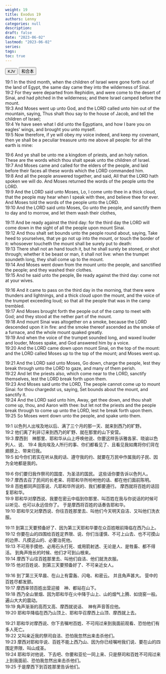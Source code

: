 ```yaml
---
weight: 19
title: Exodus 19
authors: Lenny
categories: null
description: 
draft: false
date: "2023-06-02"
lastmod: "2023-06-02"
series: 
tags: 
toc: true
---
```


<!--more-->

<!-- Tab links -->
<div class="tab">
  <button class="tablinks active" onclick="tablabel(event, 'english')">KJV</button>
  <button class="tablinks" onclick="tablabel(event, 'chinese')">和合本</button>
  
</div>

<!-- Tab content -->
<div id="english" class="tabcontent" style="display:block">

19:1 In the third month, when the children of Israel were gone forth out of the land of Egypt, the same day came they into the wilderness of Sinai.  
19:2 For they were departed from Rephidim, and were come to the desert of Sinai, and had pitched in the wilderness; and there Israel camped before the mount.  
19:3 And Moses went up unto God, and the LORD called unto him out of the mountain, saying, Thus shalt thou say to the house of Jacob, and tell the children of Israel;  
19:4 Ye have seen what I did unto the Egyptians, and how I bare you on eagles' wings, and brought you unto myself.  
19:5 Now therefore, if ye will obey my voice indeed, and keep my covenant, then ye shall be a peculiar treasure unto me above all people: for all the earth is mine:  

19:6 And ye shall be unto me a kingdom of priests, and an holy nation. These are the words which thou shalt speak unto the children of Israel.  
19:7 And Moses came and called for the elders of the people, and laid before their faces all these words which the LORD commanded him.  
19:8 And all the people answered together, and said, All that the LORD hath spoken we will do. And Moses returned the words of the people unto the LORD.  
19:9 And the LORD said unto Moses, Lo, I come unto thee in a thick cloud, that the people may hear when I speak with thee, and believe thee for ever. And Moses told the words of the people unto the LORD.  
19:10 And the LORD said unto Moses, Go unto the people, and sanctify them to day and to morrow, and let them wash their clothes,  

19:11 And be ready against the third day: for the third day the LORD will come down in the sight of all the people upon mount Sinai.  
19:12 And thou shalt set bounds unto the people round about, saying, Take heed to yourselves, that ye go not up into the mount, or touch the border of it: whosoever toucheth the mount shall be surely put to death:  
19:13 There shall not an hand touch it, but he shall surely be stoned, or shot through; whether it be beast or man, it shall not live: when the trumpet soundeth long, they shall come up to the mount.  
19:14 And Moses went down from the mount unto the people, and sanctified the people; and they washed their clothes.  
19:15 And he said unto the people, Be ready against the third day: come not at your wives.  

19:16 And it came to pass on the third day in the morning, that there were thunders and lightnings, and a thick cloud upon the mount, and the voice of the trumpet exceeding loud; so that all the people that was in the camp trembled.  
19:17 And Moses brought forth the people out of the camp to meet with God; and they stood at the nether part of the mount.  
19:18 And mount Sinai was altogether on a smoke, because the LORD descended upon it in fire: and the smoke thereof ascended as the smoke of a furnace, and the whole mount quaked greatly.  
19:19 And when the voice of the trumpet sounded long, and waxed louder and louder, Moses spake, and God answered him by a voice.  
19:20 And the LORD came down upon mount Sinai, on the top of the mount: and the LORD called Moses up to the top of the mount; and Moses went up.  

19:21 And the LORD said unto Moses, Go down, charge the people, lest they break through unto the LORD to gaze, and many of them perish.  
19:22 And let the priests also, which come near to the LORD, sanctify themselves, lest the LORD break forth upon them.  
19:23 And Moses said unto the LORD, The people cannot come up to mount Sinai: for thou chargedst us, saying, Set bounds about the mount, and sanctify it.  
19:24 And the LORD said unto him, Away, get thee down, and thou shalt come up, thou, and Aaron with thee: but let not the priests and the people break through to come up unto the LORD, lest he break forth upon them.  
19:25 So Moses went down unto the people, and spake unto them.  
</div>


<div id="chinese" class="tabcontent">

19:1 以色列人出埃及地以后、满了三个月的那一天、就来到西乃的旷野。  
19:2 他们离了利非订来到西乃的旷野、就在那里的山下安营。  
19:3 摩西到　神那里、耶和华从山上呼唤他说、你要这样告诉雅各家、晓谕以色列人、说、
19:4 我向埃及人所行的事、你们都看见了、且看见我如鹰将你们背在翅膀上、带来归我。  
19:5 如今你们若实在听从我的话、遵守我的约、就要在万民中作属我的子民、因为全地都是我的。  

19:6 你们要归我作祭司的国度、为圣洁的国民。  这些话你要告诉以色列人。  
19:7 摩西去召了民间的长老来、将耶和华所吩咐他的话、都在他们面前陈明。  
19:8 百姓都同声回答说、凡耶和华所说的、我们都要遵行。  摩西就将百姓的话回复耶和华。  
19:9 耶和华对摩西说、我要在密云中临到你那里、叫百姓在我与你说话的时候可以听见、也可以永远信你了。  于是摩西将百姓的话奏告耶和华。  
19:10 耶和华又对摩西说、你往百姓那里去、叫他们今天明天自洁、又叫他们洗衣服。  

19:11 到第三天要预备好了、因为第三天耶和华要在众百姓眼前降临在西乃山上。  
19:12 你要在山的四围给百姓定界限、说、你们当谨慎、不可上山去、也不可摸山的边界、凡摸这山的、必要治死他。  
19:13 不可用手摸他、必用石头打死、或用箭射透、无论是人、是牲畜、都不得活。  到角声拖长的时候、他们才可到山根来。  
19:14 摩西下山往百姓那里去、叫他们自洁、他们就洗衣服。  
19:15 他对百姓说、到第三天要预备好了、不可亲近女人。  

19:16 到了第三天早晨、在山上有雷轰、闪电、和密云。  并且角声甚大。  营中的百姓尽都发颤。  
19:17 摩西率领百姓出营迎接　神、都站在山下。  
19:18 西乃全山冒烟、因为耶和华在火中降于山上、山的烟气上腾、如烧窑一般。  遍山大大的震动。  
19:19 角声渐渐的高而又高、摩西就说话、　神有声音答应他。  
19:20 耶和华降临在西乃山顶上、耶和华召摩西上山顶、摩西就上去。  

19:21 耶和华对摩西说、你下去嘱咐百姓、不可闯过来到我面前观看、恐怕他们有多人死亡。  
19:22 又叫亲近我的祭司自洁、恐怕我忽然出来击杀他们。  
19:23 摩西对耶和华说、百姓不能上西乃山、因为你已经嘱咐我们说、要在山的四围定界限、叫山成圣。  
19:24 耶和华对他说、下去吧、你要和亚伦一同上来、只是祭司和百姓不可闯过来上到我面前、恐怕我忽然出来击杀他们。  
19:25 于是摩西下到百姓那里告诉他们。  


</div>


